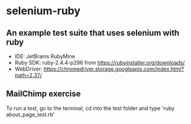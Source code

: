 # selenium-ruby
## An example test suite that uses selenium with ruby

- IDE: JetBrains RubyMine
- Ruby SDK: ruby-2.4.4-p296 from https://rubyinstaller.org/downloads/
- WebDriver: https://chromedriver.storage.googleapis.com/index.html?path=2.37/

## MailChimp exercise

To run a test, go to the terminal, cd into the test folder and type 'ruby about_page_test.rb'
